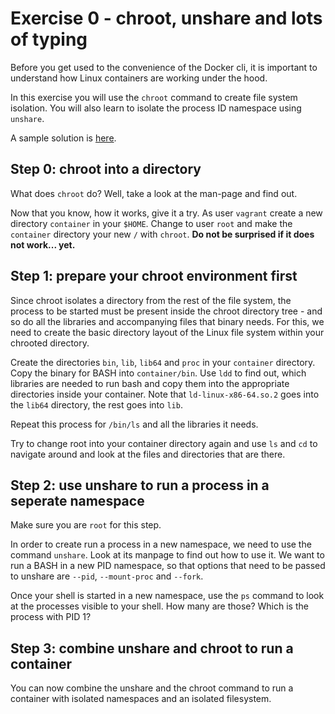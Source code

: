# Exercise 0 - chroot, unshare and lots of typing

Before you get used to the convenience of the Docker cli, it is important to understand how Linux containers are working under the hood.

In this exercise you will use the `chroot` command to create file system isolation. You will also learn to isolate the process ID namespace using `unshare`.

A sample solution is [here](https://github.wdf.sap.corp/slvi/docker-k8s-training/blob/master/docker/solutions/Solution%20to%20Exercise%200%20-%20Linux%20Primitives.md).

## Step 0: chroot into a directory
What does `chroot` do? Well, take a look at the man-page and find out.

Now that you know, how it works, give it a try. As user `vagrant` create a new directory `container` in your `$HOME`. Change to user `root` and make the `container` directory your new `/` with `chroot`. **Do not be surprised if it does not work... yet.**

## Step 1: prepare your chroot environment first

Since chroot isolates a directory from the rest of the file system, the process to be started must be present inside the chroot directory tree - and so do all the libraries and accompanying files that binary needs. For this, we need to create the basic directory layout of the Linux file system within your chrooted directory.

Create the directories `bin`, `lib`, `lib64` and `proc` in your `container` directory. Copy the binary for BASH into `container/bin`. Use `ldd` to find out, which libraries are needed to run bash and copy them into the appropriate directories inside your container. Note that `ld-linux-x86-64.so.2` goes into the `lib64` directory, the rest goes into `lib`.

Repeat this process for `/bin/ls` and all the libraries it needs.

Try to change root into your container directory again and use `ls` and `cd` to navigate around and look at the files and directories that are there.

## Step 2: use unshare to run a process in a seperate namespace

Make sure you are `root` for this step.

In order to create run a process in a new namespace, we need to use the command `unshare`. Look at its manpage to find out how to use it. We want to run a BASH in a new PID namespace, so that options that need to be passed to unshare are `--pid`, `--mount-proc` and `--fork`.

Once your shell is started in a new namespace, use the `ps` command to look at the processes visible to your shell. How many are those? Which is the process with PID 1?

## Step 3: combine unshare and chroot to run a container

You can now combine the unshare and the chroot command to run a container with isolated namespaces and an isolated filesystem.
